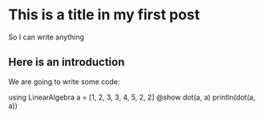 # This is a title in my first post

So I can write anything

## Here is an introduction

We are going to write some code:

using LinearAlgebra
a = [1, 2, 3, 3, 4, 5, 2, 2]
@show dot(a, a)
println(dot(a, a))
